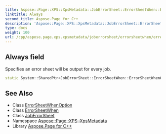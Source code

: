 ```yaml
---
title: Aspose::Page::XPS::XpsMetadata::JobErrorSheet::ErrorSheetWhen::ErrorSheetWhenOption::Always field
linktitle: Always
second_title: Aspose.Page for C++
description: 'Aspose::Page::XPS::XpsMetadata::JobErrorSheet::ErrorSheetWhen::ErrorSheetWhenOption::Always field. Specifies an error sheet will be output for every job in C++.'
type: docs
weight: 100
url: /cpp/aspose.page.xps.xpsmetadata/joberrorsheet/errorsheetwhen/errorsheetwhenoption/always/
---
```

## Always field


Specifies an error sheet will be output for every job.

```cpp
static System::SharedPtr<JobErrorSheet::ErrorSheetWhen::ErrorSheetWhenOption> Aspose::Page::XPS::XpsMetadata::JobErrorSheet::ErrorSheetWhen::ErrorSheetWhenOption::Always
```

## See Also

* Class [ErrorSheetWhenOption](../)
* Class [ErrorSheetWhen](../../)
* Class [JobErrorSheet](../../../)
* Namespace [Aspose::Page::XPS::XpsMetadata](../../../../)
* Library [Aspose.Page for C++](../../../../../)
